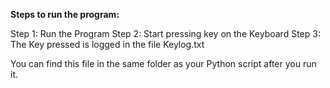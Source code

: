 **Steps to run the program:**

Step 1: Run the Program 
Step 2: Start pressing key on the Keyboard
Step 3: The Key pressed is logged in the file Keylog.txt

You can find this file in the same folder as your Python script after you run it.

